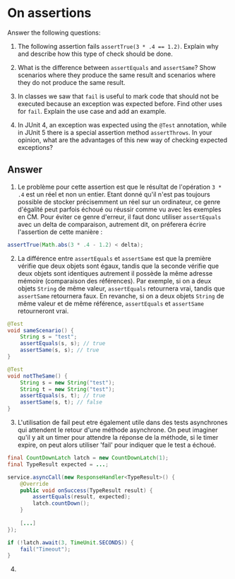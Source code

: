 # On assertions

Answer the following questions:

1. The following assertion fails `assertTrue(3 * .4 == 1.2)`. Explain why and describe how this type of check should be done.

2. What is the difference between `assertEquals` and `assertSame`? Show scenarios where they produce the same result and scenarios where they do not produce the same result.

3. In classes we saw that `fail` is useful to mark code that should not be executed because an exception was expected before. Find other uses for `fail`. Explain the use case and add an example.

4. In JUnit 4, an exception was expected using the `@Test` annotation, while in JUnit 5 there is a special assertion method `assertThrows`. In your opinion, what are the advantages of this new way of checking expected exceptions?

## Answer

1. Le problème pour cette assertion est que le résultat de l'opération `3 * .4` est un réel et non un entier. Etant donné qu'il n'est pas toujours possible de stocker précisemment un réel sur un ordinateur, ce genre d'égalité peut parfois échoué ou réussir comme vu avec les exemples en CM. Pour éviter ce genre d'erreur, il faut donc utiliser `assertEquals` avec un delta de comparaison, autrement dit, on préferera écrire l'assertion de cette manière :
    
```java
assertTrue(Math.abs(3 * .4 - 1.2) < delta);
```

2. La différence entre `assertEquals` et `assertSame` est que la première vérifie que deux objets sont égaux, tandis que la seconde vérifie que deux objets sont identiques autrement il possède la même adresse mémoire (comparaison des références). Par exemple, si on a deux objets `String` de même valeur, `assertEquals` retournera vrai, tandis que `assertSame` retournera faux. En revanche, si on a deux objets `String` de même valeur et de même référence, `assertEquals` et `assertSame` retourneront vrai.

```java
@Test
void sameScenario() {
    String s = "test";
    assertEquals(s, s); // true
    assertSame(s, s); // true
}

@Test
void notTheSame() {
    String s = new String("test");
    String t = new String("test");
    assertEquals(s, t); // true
    assertSame(s, t); // false
}
```

3. L'utilisation de fail peut etre également utile dans des tests asynchrones qui attendent le retour d'une méthode asynchrone. On peut imaginer qu'il y ait un timer pour attendre la réponse de la méthode, si le timer expire, on peut alors utiliser 'fail' pour indiquer que le test a échoué.

```java
final CountDownLatch latch = new CountDownLatch(1);
final TypeResult expected = ...;

service.asyncCall(new ResponseHandler<TypeResult>() {
    @Override
    public void onSuccess(TypeResult result) {
        assertEquals(result, expected);
        latch.countDown();
    }
    
    [...]
});

if (!latch.await(3, TimeUnit.SECONDS)) {
    fail("Timeout");
}
```

4. 